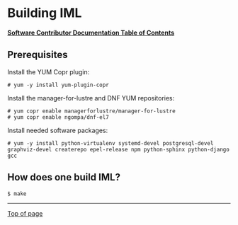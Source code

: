 # <a name="Top"></a>Building IML

[**Software Contributor Documentation Table of Contents**](cd_TOC.md)

## Prerequisites

Install the YUM Copr plugin:
```
# yum -y install yum-plugin-copr
```
Install the manager-for-lustre and DNF YUM repositories:
```
# yum copr enable managerforlustre/manager-for-lustre
# yum copr enable ngompa/dnf-el7
```
Install needed software packages:
```
# yum -y install python-virtualenv systemd-devel postgresql-devel graphviz-devel createrepo epel-release npm python-sphinx python-django gcc
```

## How does one build IML?
```
$ make
```

---
[Top of page](#Top)
